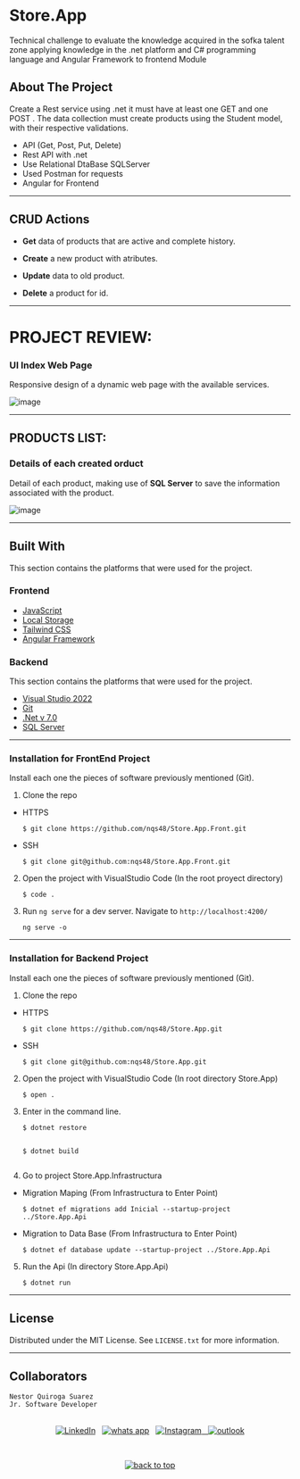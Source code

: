# Store.App
Technical challenge to evaluate the knowledge acquired in the sofka talent zone applying knowledge in the .net platform and C# programming language and Angular Framework to frontend Module


<!-- ABOUT THE PROJECT -->
## About The Project


Create a Rest service using .net it must have at least one GET and one POST . The data collection must create products using the Student model, with their respective validations.

- API (Get, Post, Put, Delete)
- Rest API with .net 
- Use Relational DtaBase SQLServer
- Used Postman for requests
- Angular for Frontend


---

## CRUD Actions


- **Get** data of products that are active and complete history.

- **Create** a new product with atributes. 

- **Update** data to old product.

- **Delete** a product for id.


---

# PROJECT REVIEW:


### UI Index Web Page

Responsive design of a dynamic web page with the available services.

![image](https://res.cloudinary.com/adev48/image/upload/v1673110364/Sofka%20Assets/Store.App/front_main_fde5tm.png)





---

## PRODUCTS LIST:

### Details of each created orduct

Detail of each product, making use of **SQL Server** to save the information associated with the product.

![image](https://res.cloudinary.com/adev48/image/upload/v1673110364/Sofka%20Assets/Store.App/products_govseg.png)

---

## Built With

This section contains the platforms that were used for the project.


### Frontend
* [JavaScript](https://developer.mozilla.org/es/docs/Web/JavaScript)
* [Local Storage](https://developer.mozilla.org/es/docs/Web/API/Window/localStorage)
* [Tailwind CSS](https://tailwindui.com/)
* [Angular Framework](https://angular.io/)


### Backend

This section contains the platforms that were used for the project.

* [Visual Studio 2022]()
* [Git](https://git-scm.com/)
* [.Net v 7.0]()
* [SQL Server]()
---

### Installation for **FrontEnd Project**

Install each one the pieces of software previously mentioned (Git).


1. Clone the repo

- HTTPS 

   ```
   $ git clone https://github.com/nqs48/Store.App.Front.git
   ```
   
 - SSH
 
   ```
   $ git clone git@github.com:nqs48/Store.App.Front.git
   ```
 
 
2. Open the project with VisualStudio Code (In the root proyect directory)

   ```
   $ code .
   ```
   
3. Run `ng serve` for a dev server. Navigate to `http://localhost:4200/`

   ```
   ng serve -o
   ```
   
---

### Installation for **Backend Project**

Install each one the pieces of software previously mentioned (Git).


1. Clone the repo

- HTTPS
   ```
   $ git clone https://github.com/nqs48/Store.App.git
   ```


- SSH
   ```
   $ git clone git@github.com:nqs48/Store.App.git
   ```


2. Open the project with VisualStudio Code (In root directory Store.App)

   ```
   $ open .
   ```
   
   
3. Enter in the command line.

   ``` 
   $ dotnet restore 
     
   ```
   
   ``` 
   $ dotnet build 
     
   ```
   
4. Go to project Store.App.Infrastructura

  - Migration Maping (From Infrastructura to Enter Point)
  
     ```
     $ dotnet ef migrations add Inicial --startup-project ../Store.App.Api

     ```
   
  - Migration to Data Base (From Infrastructura to Enter Point)
   
     ```
     $ dotnet ef database update --startup-project ../Store.App.Api

     ```

   
5. Run the Api (In directory Store.App.Api)

   ```
   $ dotnet run
   
   ``` 
  
---

<!-- LICENSE -->
## License

Distributed under the MIT License. See `LICENSE.txt` for more information.

---

<!-- CONTACT -->
## Collaborators
```
Nestor Quiroga Suarez
Jr. Software Developer

```
<p align="center">
<br>
<a href="https://www.linkedin.com/in/nqs48/"><img src="https://img.shields.io/badge/linkedin-%230077B5.svg?&style=for-the-badge&logo=linkedin&logoColor=white" alt="LinkedIn" /></a>&nbsp;&nbsp;
<a href="https://api.whatsapp.com/send/?phone=573102095353&text=Hola+Nestea%2C+vi+tu+perfil+de+github+y+me+encanto+el+trabajo+que+haces%21%21&type=phone_number&app_absent=0"><img src="https://img.shields.io/badge/what's app-2d572c?style=for-the-badge&logo=whatsapp" alt="whats app" /></a>&nbsp;&nbsp;
<a href="https://www.instagram.com/nqs48/"><img src="https://img.shields.io/badge/instagram-white?style=for-the-badge&logo=instagram" alt="Instagram"/>&nbsp;&nbsp;
<a href="mailto:nqs48@hotmail.com"><img src="https://img.shields.io/badge/outlook-blue?&style=for-the-badge&logo=microsoft-outlook&logoColor=white" alt="outlook"/></a>
</a>
</p>
<br>
<p align='center'>
  <a href="#top"><img src="https://img.shields.io/badge/Back to Top-black?" alt="back to top"/></a>
</p>

